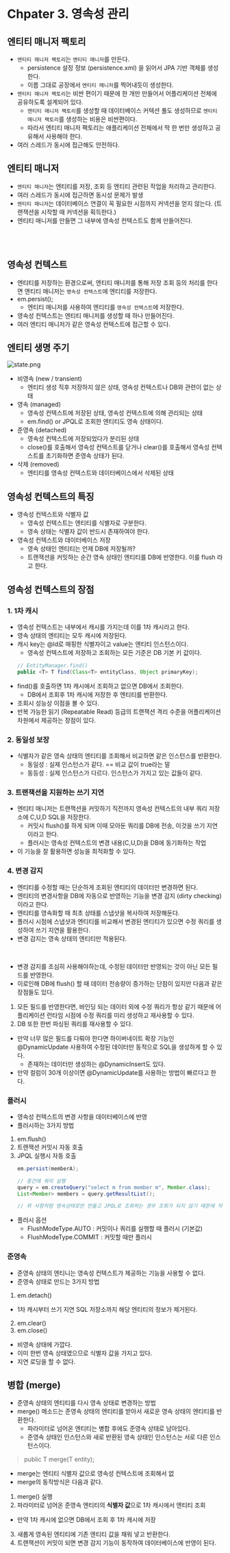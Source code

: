 # Chpater 3. 영속성 관리


## 엔티티 매니저 팩토리
- `엔티티 매니저 팩토리`는 `엔티티 매니저`를 만든다.
  - persistence 설정 정보 (persistence.xml) 을 읽어서 JPA 기반 객체를 생성한다.
  - 이름 그대로 공장에서 `엔티티 매니저`를 찍어내듯이 생성한다. 
- `엔티티 매니저 팩토리`는 비싼 편이기 때문에 한 개만 만들어서 어플리케이션 전체에 공유하도록 설계되어 있다.
  - `엔티티 매니저 팩토리`를 생성할 때 데이터베이스 커텍션 풀도 생성하므로 `엔티티 매니저 팩토리`를 생성하는 비용은 비싼편이다.
  - 따라서 엔티티 매니저 팩토리는 애플리케이션 전체에서 딱 한 번만 생성하고 공유해서 사용해야 한다.
- 여러 스레드가 동시에 접근해도 안전하다.

## 엔티티 매니저
- `엔티티 매니저`는 엔티티를 저장, 조회 등 엔티티 관련된 작업을 처리하고 관리한다.
- 여러 스레드가 동시에 접근하면 동시성 문제가 발생
- `엔티티 매니저`는 데이터베이스 연결이 꼭 필요한 시점까지 커넥션을 얻지 않는다. (트랜잭션을 시작할 때 커넥션을 획득한다.)
- 엔티티 매니저를 만들면 그 내부에 영속성 컨텍스트도 함께 만들어진다.

<br>
<br>

## 영속성 컨텍스트
- 엔티티를 저장하는 환경으로써, 엔티티 매니저를 통해 저장 조회 등의 처리를 한다면 앤티티 매니저는 `영속성 컨텍스트`에 엔티티를 저장한다.
- em.persist();
  - 엔티티 매니저를 사용하여 엔티티를 `영속성 컨텍스트`에 저장한다.
- 영속성 컨텍스트는 엔티티 매니저를 생성할 때 하나 만들어진다.
- 여러 엔티티 매니저가 같은 영속성 컨텍스트에 접근할 수 있다.

## 엔티티 생명 주기

  ![state.png](img%2Fstate.png)

- 비영속 (new / transient)
  - 엔티티 생성 직후 저장하지 않은 상태, 영속성 컨텍스트나 DB와 관련이 없는 상태
- 영속 (managed)
  - 영속성 컨텍스트에 저장된 상태, 영속성 컨텍스트에 의해 관리되는 상태
  - em.find() or JPQL로 조회한 엔티티도 영속 상태이다.
- 준영속 (detached)
  - 영속성 컨텍스트에 저장되었다가 분리된 상태
  - close()를 호출해서 영속성 컨텍스트를 닫거나 clear()를 호출해서 영속성 컨텍스트를 초기화하면 준영속 상태가 된다.
- 삭제 (removed)
  - 엔티티를 영속성 컨텍스트와 데이터베이스에서 삭제된 상태

## 영속성 컨텍스트의 특징
- 영속성 컨텍스트와 식별자 값
  - 영속성 컨텍스트는 엔티티를 식별자로 구분한다.
  - 영속 상태는 식별자 값이 반드시 존재하여야 한다.
- 영속성 컨텍스트와 데이터베이스 저장
  - 영속 상태인 엔티티는 언제 DB에 저장될까?
  - 트랜잭션을 커밋하는 순간 영속 상태인 엔티티를 DB에 반영한다. 이를 flush 라고 한다.

## 영속성 컨텍스트의 장점
### 1. 1차 캐시
- 영속성 컨텍스트는 내부에서 캐시를 가지는데 이를 1차 캐시라고 한다.
- 영속 상태의 엔티티는 모두 캐시에 저장된다.
- 캐시 key는 @Id로 매핑한 식별자이고 value는 엔티티 인스턴스이다.
  - 영속성 컨텍스트에 저장하고 조회하는 모든 기준은 DB 기본 키 값이다.
  ```java
  // EntityManager.find()
  public <T> T find(Class<T> entityClass, Object primaryKey);
  ```
- find()를 호출하면 1차 캐시에서 조회하고 없으면 DB에서 조회한다.
  - DB에서 조회후 1차 캐시에 저장한 후 엔티티를 반환한다.
- 조회시 성능상 이점을 볼 수 있다.
- 반복 가능한 읽기 (Repeatable Read) 등급의 트랜잭션 격리 수준을 어플리케이션 차원에서 제공하는 장점이 있다.

### 2. 동일성 보장
- 식별자가 같은 영속 상태의 엔티티를 조회해서 비교하면 같은 인스턴스를 반환한다.
  - 동일성 : 실제 인스턴스가 같다. == 비교 값이 true라는 말
  - 동등성 : 실제 인스턴스가 다르다. 인스턴스가 가지고 있는 값들이 같다.

### 3. 트랜잭션을 지원하는 쓰기 지연
- 엔티티 매니저는 트랜잭션을 커밋하기 직전까지 영속성 컨텍스트의 내부 쿼리 저장소에 C,U,D SQL을 저장한다.
  - 커밋시 flush()를 하게 되며 이때 모아둔 쿼리를 DB에 전송, 이것을 쓰기 지연이라고 한다.
  - 플러시는 영속성 컨텍스트의 변경 내용(C,U,D)을 DB에 동기화하는 작업
- 이 기능을 잘 활용하면 성능을 최적화할 수 있다.

### 4. 변경 감지
- 엔티티를 수정할 때는 단순하게 조회된 엔티티의 데이터만 변경하면 된다.
- 엔티티의 변경사항을 DB에 자동으로 반영하는 기능을 변경 감지 (dirty checking)이라고 한다.
- 엔티티를 영속화할 때 최초 상태를 스냅샷을 복사하여 저장해둔다.
- 플러시 시점에 스냅샷과 엔티티를 비교해서 변경된 엔티티가 있으면 수정 쿼리를 생성하여 쓰기 지연을 활용한다.
- 변경 감지는 영속 상태의 엔티티만 적용된다.

<br>

- 변경 감지를 조심히 사용해야하는데, 수정된 데이터만 반영되는 것이 아닌 모든 필드를 반영한다.
- 이로인해 DB에 flush() 할 때 데이터 전송량이 증가하는 단점이 있지만 다음과 같은 장점들도 있다.
1. 모든 필드를 반영한다면, 바인딩 되는 데이터 외에 수정 쿼리가 항상 같기 때문에 어플리케이션 런타임 시점에 수정 쿼리를 미리 생성하고 재사용할 수 있다.
2. DB 또한 한번 파싱된 쿼리를 재사용할 수 있다.
- 만약 너무 많은 필드를 다뤄야 한다면 하이버네이트 확장 기능인 @DynamicUpdate 사용하여 수정된 데이터만 동적으로 SQL을 생성하게 할 수 있다.
  - 존재하는 데이터만 생성하는 @DynamicInsert도 있다.
- 만약 컬럼이 30개 이상이면 @DynamicUpdate를 사용하는 방법이 빠르다고 한다.

### 플러시
- 영속성 컨텍스트의 변경 사항을 데이터베이스에 반영
- 플러시하는 3가지 방법
1. em.flush()
2. 트랜잭션 커밋시 자동 호출
3. JPQL 실행시 자동 호출
    ```java
    em.persist(memberA);
    
    // 중간에 쿼리 실행
    query = em.createQuery("select m from member m", Member.class);
    List<Member> members = query.getResultList();
   
    // 위 사항처럼 영속상태로만 만들고 JPQL로 조회하는 경우 조회가 되지 않기 때문에 자동 호출이 된다.
    ```
- 플러시 옵션
  - FlushModeType.AUTO : 커밋이나 쿼리를 실행할 때 플러시 (기본값)
  - FlushModeType.COMMIT : 커밋할 때만 플러시

### 준영속
- 준영속 상태의 엔티니는 영속성 컨텍스트가 제공하는 기능을 사용할 수 없다.
- 준영속 상태로 만드는 3가지 방법
1. em.detach()
  - 1차 캐시부터 쓰기 지연 SQL 저장소까지 해당 엔티티의 정보가 제거된다.
2. em.clear()
3. em.close()
- 비영속 상태에 가깝다.
- 이미 한번 영속 상태였으므로 식별자 값을 가지고 있다.
- 지연 로딩을 할 수 없다.

## 병합 (merge)
- 준영속 상태의 엔티티를 다시 영속 상태로 변경하는 방법
- merge() 메소드는 준영속 상태의 엔티티를 받아서 새로운 영속 상태의 엔티티를 반환한다.
  - 파라미터로 넘어온 엔티티는 병합 후에도 준영속 상태로 남아있다.
  - 준영속 상태인 인스턴스와 새로 반환된 영속 상태인 인스턴스는 서로 다른 인스턴스이다.

> public <T> T merge(T entity);

- merge는 엔티티 식별자 값으로 영속성 컨텍스트에 조회해서 없
- merge의 동작방식은 다음과 같다.
1. merge() 실행
2. 파라미터로 넘어온 준영속 엔티티의 **식별자 값**으로 1차 캐시에서 엔티티 조회
  - 만약 1차 캐시에 없으면 DB에서 조회 후 1차 캐시에 저장
3. 새롭게 영속된 엔티티에 기존 엔티티 값을 채워 넣고 반환한다.
4. 트랜잭션이 커밋이 되면 변경 감지 기능이 동작하여 데이터베이스에 반영이 된다.
   
